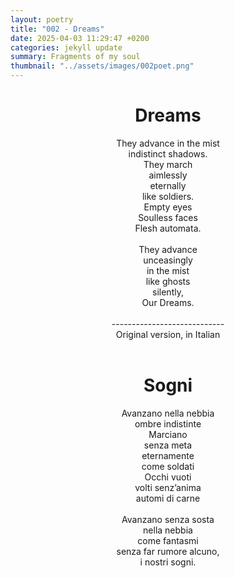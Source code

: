 ```yaml
---
layout: poetry
title: "002 - Dreams"
date: 2025-04-03 11:29:47 +0200
categories: jekyll update
summary: Fragments of my soul
thumbnail: "../assets/images/002poet.png"
---
```


<div style="text-align: center;">
<h1>Dreams</h1>
</div>
<div style="text-align: center;">
They advance in the mist<br>
indistinct shadows.<br>
They march<br>
aimlessly<br>
eternally<br>
like soldiers.<br>
Empty eyes<br>
Soulless faces<br>
Flesh automata.<br>
<br>
They advance<br>
unceasingly<br>
in the mist<br>
like ghosts<br>
silently,<br>
Our Dreams.<br>
</div>
<br>
<div style="text-align: center;">
----------------------------<br>
Original version, in Italian</div>
<br>
<div style="text-align: center;">
<h1>Sogni</h1>
</div>
<div style="text-align: center;">
Avanzano nella nebbia<br>
ombre indistinte<br>
Marciano<br>
senza meta<br>
eternamente<br>
come soldati<br>
Occhi vuoti<br>
volti senz’anima<br>
automi di carne<br>
<br>
Avanzano senza sosta<br>
nella nebbia<br>
come fantasmi<br>
senza far rumore alcuno,<br>
i nostri sogni.<br>
</div>
